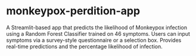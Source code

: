 # monkeypox-perdition-app
A Streamlit-based app that predicts the likelihood of Monkeypox infection using a Random Forest Classifier trained on 46 symptoms. Users can input symptoms via a survey-style questionnaire or a selection box. Provides real-time predictions and the percentage likelihood of infection.
